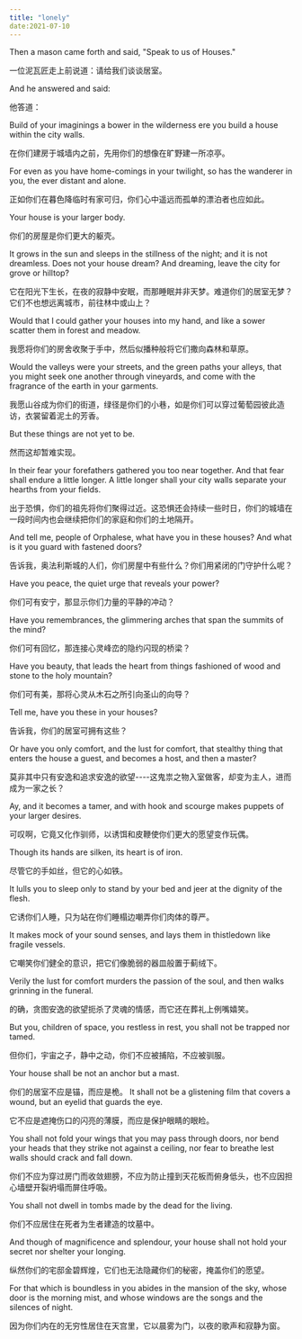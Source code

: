 ```yaml
---
title: "lonely"
date:2021-07-10
---
```

Then a mason came forth and said, "Speak to us of Houses."

一位泥瓦匠走上前说道：请给我们谈谈居室。

And he answered and said:

他答道：

Build of your imaginings a bower in the wilderness ere you build a house within the city walls.

在你们建房于城墙内之前，先用你们的想像在旷野建一所凉亭。

For even as you have home-comings in your twilight, so has the wanderer in you, the ever distant and alone.

正如你们在暮色降临时有家可归，你们心中遥远而孤单的漂泊者也应如此。

Your house is your larger body.

你们的房屋是你们更大的躯壳。

It grows in the sun and sleeps in the stillness of the night; and it is not dreamless. Does not your house dream? And dreaming, leave the city for grove or hilltop?

它在阳光下生长，在夜的寂静中安眠，而那睡眠并非天梦。难道你们的居室无梦？它们不也想远离城市，前往林中或山上？

Would that I could gather your houses into my hand, and like a sower scatter them in forest and meadow.

我愿将你们的房舍收聚于手中，然后似播种般将它们撒向森林和草原。

Would the valleys were your streets, and the green paths your alleys, that you might seek one another through vineyards, and come with the fragrance of the earth in your garments.

我愿山谷成为你们的街道，绿径是你们的小巷，如是你们可以穿过葡萄园彼此造访，衣裳留着泥土的芳香。

But these things are not yet to be.

然而这却暂难实现。

In their fear your forefathers gathered you too near together. And that fear shall endure a little longer. A little longer shall your city walls separate your hearths from your fields.

出于恐惧，你们的祖先将你们聚得过近。这恐惧还会持续一些时日，你们的城墙在一段时间内也会继续把你们的家庭和你们的土地隔开。

And tell me, people of Orphalese, what have you in these houses? And what is it you guard with fastened doors?

告诉我，奥法利斯城的人们，你们房屋中有些什么？你们用紧闭的门守护什么呢？

Have you peace, the quiet urge that reveals your power?

你们可有安宁，那显示你们力量的平静的冲动？

Have you remembrances, the glimmering arches that span the summits of the mind?

你们可有回忆，那连接心灵峰峦的隐约闪现的桥梁？

Have you beauty, that leads the heart from things fashioned of wood and stone to the holy mountain?

你们可有美，那将心灵从木石之所引向圣山的向导？

Tell me, have you these in your houses?

告诉我，你们的居室可拥有这些？

Or have you only comfort, and the lust for comfort, that stealthy thing that enters the house a guest, and becomes a host, and then a master?

莫非其中只有安逸和追求安逸的欲望----这鬼祟之物入室做客，却变为主人，进而成为一家之长？

Ay, and it becomes a tamer, and with hook and scourge makes puppets of your larger desires.

可叹啊，它竟又化作驯师，以诱饵和皮鞭使你们更大的愿望变作玩偶。

Though its hands are silken, its heart is of iron.

尽管它的手如丝，但它的心如铁。

It lulls you to sleep only to stand by your bed and jeer at the dignity of the flesh.

它诱你们人睡，只为站在你们睡榻边嘲弄你们肉体的尊严。

It makes mock of your sound senses, and lays them in thistledown like fragile vessels.

它嘲笑你们健全的意识，把它们像脆弱的器皿般置于蓟绒下。

Verily the lust for comfort murders the passion of the soul, and then walks grinning in the funeral.

的确，贪图安逸的欲望扼杀了灵魂的情感，而它还在葬礼上例嘴嬉笑。

But you, children of space, you restless in rest, you shall not be trapped nor tamed.

但你们，宇宙之子，静中之动，你们不应被捕陷，不应被驯服。

Your house shall be not an anchor but a mast.

你们的居室不应是锚，而应是桅。
It shall not be a glistening film that covers a wound, but an eyelid that guards the eye.

它不应是遮掩伤口的闪亮的薄膜，而应是保护眼睛的眼睑。

You shall not fold your wings that you may pass through doors, nor bend your heads that they strike not against a ceiling, nor fear to breathe lest walls should crack and fall down.

你们不应为穿过房门而收敛翅膀，不应为防止撞到天花板而俯身低头，也不应因担心墙壁开裂坍塌而屏住呼吸。

You shall not dwell in tombs made by the dead for the living.

你们不应居住在死者为生者建造的坟墓中。

And though of magnificence and splendour, your house shall not hold your secret nor shelter your longing.

纵然你们的宅邸金碧辉煌，它们也无法隐藏你们的秘密，掩盖你们的愿望。

For that which is boundless in you abides in the mansion of the sky, whose door is the morning mist, and whose windows are the songs and the silences of night.

因为你们内在的无穷性居住在天宫里，它以晨雾为门，以夜的歌声和寂静为窗。
